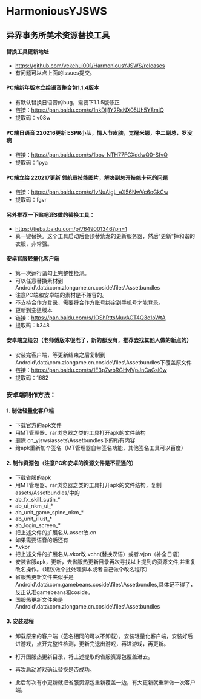 # HarmoniousYJSWS
## 异界事务所美术资源替换工具
#### 替换工具更新地址
+ https://github.com/yekehui001/HarmoniousYJSWS/releases
+ 有问题可以点上面的Issues提交。

#### PC端新年版本立绘语音整合包1.1.4版本
+ 有默认替换日语音的bug，需要下1.1.5版修正
+ 链接：https://pan.baidu.com/s/1nkDlj1Y2RsNX05Uh5Y8miQ 
+ 提取码：v08w
#### PC端日语音 220216更新 ESPR小队，情人节皮肤，觉醒米娜，中二副总，罗没病
+ 链接：https://pan.baidu.com/s/1bov_NTH77FCXddwQ0-SfvQ 
+ 提取码：1pya
#### PC端立绘 220217更新 领航员技能图片，解决副总开技能卡死的问题
+ 链接：https://pan.baidu.com/s/1vNuAigL_eX56NwVc6oGkCw 
+ 提取码：fgvr


#### 另外推荐一下贴吧涯S做的替换工具：
+ https://tieba.baidu.com/p/7649001346?pn=1
+ 真一键替换。这个工具启动后会顶替紫龙的更新服务器，然后“更新”掉和谐的衣服，非常强。

#### 安卓官服轻量化客户端
+ 第一次运行请勾上完整性检测。
+ 可以任意替换素材到Android\data\com.zlongame.cn.coside\files\Assetbundles
+ 注意PC端和安卓端的素材是不兼容的。
+ 不支持合作方登录，需要将合作方账号绑定到手机号才能登录。
+ 更新到空狙版本
+ 链接：https://pan.baidu.com/s/1OShRttsMuvACT4Q3c1oWtA 
+ 提取码：k348

#### 安卓端立绘包（老师傅版本很老了，新的都没有，推荐去找其他人做的新点的）
+ 安装完客户端，等更新结束之后复制到Android\data\com.zlongame.cn.coside\files\Assetbundles下覆盖原文件
+ 链接：https://pan.baidu.com/s/1E3p7wbRGHyIVpJnCaGsl0w 
+ 提取码：1682 


### 安卓端制作方法：
#### 1. 制做轻量化客户端
+ 下载官方的apk文件
+ 用MT管理器、rar浏览器之类的工具打开apk的文件结构
+ 删除 cn_yjsws\assets\Assetbundles下的所有内容
+ 给apk重新加个签名（MT管理器自带签名功能，其他签名工具可以百度）

#### 2. 制作资源包（注意PC和安卓的资源文件是不互通的）
+ 下载省服的apk
+ 用MT管理器、rar浏览器之类的工具打开apk的文件结构，复制assets/Assetbundles/中的
+ ab_fx_skill_cutin_*
+ ab_ui_nkm_ui_*
+ ab_unit_game_spine_nkm_*
+ ab_unit_illust_*
+ ab_login_screen_*
+ 把上述文件的扩展名从.asset改.cn
+ 如果需要语音的话还有
+ \*.vkor
+ 把上述文件的扩展名从.vkor改.vchn(替换汉语）或者.vjpn（补全日语）
+ 安装省服apk，更新，去省服热更新目录再次寻找以上提到的资源文件,并重复改名操作。（建议做个批处理脚本或者自己做个改名程序）
+ 省服热更新文件夹似乎是Android\data\com.gamebeans.coside\files\Assetbundles,具体记不得了，反正认准gamebeans和coside。
+ 国服热更新文件夹是Android\data\com.zlongame.cn.coside\files\Assetbundles


#### 3. 安装过程
+ 卸载原来的客户端（签名相同的可以不卸载），安装轻量化客户端，安装好后进游戏，点开完整性检测，更新完退出游戏，再进游戏，再更新。
+ 打开国服热更新目录，将上述提取的省服资源包覆盖进去。

+ 再次启动游戏确认替换是否成功。
+ 此后每次有小更新就把省服资源包重新覆盖一边，有大更新就重新做一次客户端。

